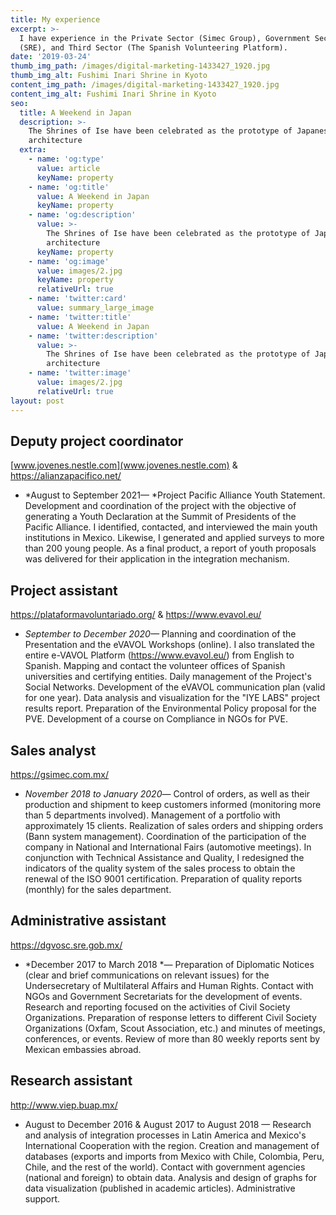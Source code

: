 ```yaml
---
title: My experience
excerpt: >-
  I have experience in the Private Sector (Simec Group), Government Sector
  (SRE), and Third Sector (The Spanish Volunteering Platform).
date: '2019-03-24'
thumb_img_path: /images/digital-marketing-1433427_1920.jpg
thumb_img_alt: Fushimi Inari Shrine in Kyoto
content_img_path: /images/digital-marketing-1433427_1920.jpg
content_img_alt: Fushimi Inari Shrine in Kyoto
seo:
  title: A Weekend in Japan
  description: >-
    The Shrines of Ise have been celebrated as the prototype of Japanese
    architecture
  extra:
    - name: 'og:type'
      value: article
      keyName: property
    - name: 'og:title'
      value: A Weekend in Japan
      keyName: property
    - name: 'og:description'
      value: >-
        The Shrines of Ise have been celebrated as the prototype of Japanese
        architecture
      keyName: property
    - name: 'og:image'
      value: images/2.jpg
      keyName: property
      relativeUrl: true
    - name: 'twitter:card'
      value: summary_large_image
    - name: 'twitter:title'
      value: A Weekend in Japan
    - name: 'twitter:description'
      value: >-
        The Shrines of Ise have been celebrated as the prototype of Japanese
        architecture
    - name: 'twitter:image'
      value: images/2.jpg
      relativeUrl: true
layout: post
---
```

## Deputy project coordinator

[www.jovenes.nestle.com](www.jovenes.nestle.com) & <https://alianzapacifico.net/>

*   *August to September 2021— *Project Pacific Alliance Youth Statement. Development and coordination of the project with the objective of generating a Youth Declaration at the Summit of Presidents of the Pacific Alliance. I identified, contacted, and interviewed the main youth institutions in Mexico. Likewise, I generated and applied surveys to more than 200 young people. As a final product, a report of youth proposals was delivered for their application in the integration mechanism.



## Project assistant

 <https://plataformavoluntariado.org/> & <https://www.evavol.eu/>

*   *September to December 2020—* Planning and coordination of the Presentation and the eVAVOL Workshops (online). I also translated the entire e-VAVOL Platform (https://www.evavol.eu/) from English to Spanish. Mapping and contact the volunteer offices of Spanish universities and certifying entities. Daily management of the Project's Social Networks. Development of the eVAVOL communication plan (valid for one year). Data analysis and visualization for the "IYE LABS" project results report. Preparation of the Environmental Policy proposal for the PVE. Development of a course on Compliance in NGOs for PVE.



## Sales analyst

<https://gsimec.com.mx/>

*   *November 2018 to January 2020*— Control of orders, as well as their production and shipment to keep customers informed (monitoring more than 5 departments involved). Management of a portfolio with approximately 15 clients. Realization of sales orders and shipping orders (Bann system management). Coordination of the participation of the company in National and International Fairs (automotive meetings). In conjunction with Technical Assistance and Quality, I redesigned the indicators of the quality system of the sales process to obtain the renewal of the ISO 9001 certification. Preparation of quality reports (monthly) for the sales department.



## Administrative assistant

<https://dgvosc.sre.gob.mx/>

*   *December 2017 to March 2018 *— Preparation of Diplomatic Notices (clear and brief communications on relevant issues) for the Undersecretary of Multilateral Affairs and Human Rights. Contact with NGOs and Government Secretariats for the development of events. Research and reporting focused on the activities of Civil Society Organizations. Preparation of response letters to different Civil Society Organizations (Oxfam, Scout Association, etc.) and minutes of meetings, conferences, or events. Review of more than 80 weekly reports sent by Mexican embassies abroad.



## Research assistant

<http://www.viep.buap.mx/>

*   August to December 2016 & August 2017 to August 2018 — Research and analysis of integration processes in Latin America and Mexico's International Cooperation with the region. Creation and management of databases (exports and imports from Mexico with Chile, Colombia, Peru, Chile, and the rest of the world). Contact with government agencies (national and foreign) to obtain data. Analysis and design of graphs for data visualization (published in academic articles). Administrative support.
